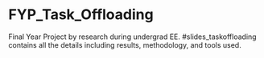 # FYP_Task_Offloading
Final Year Project by research during undergrad EE.
#slides_taskoffloading contains all the details including results, methodology, and tools used.
